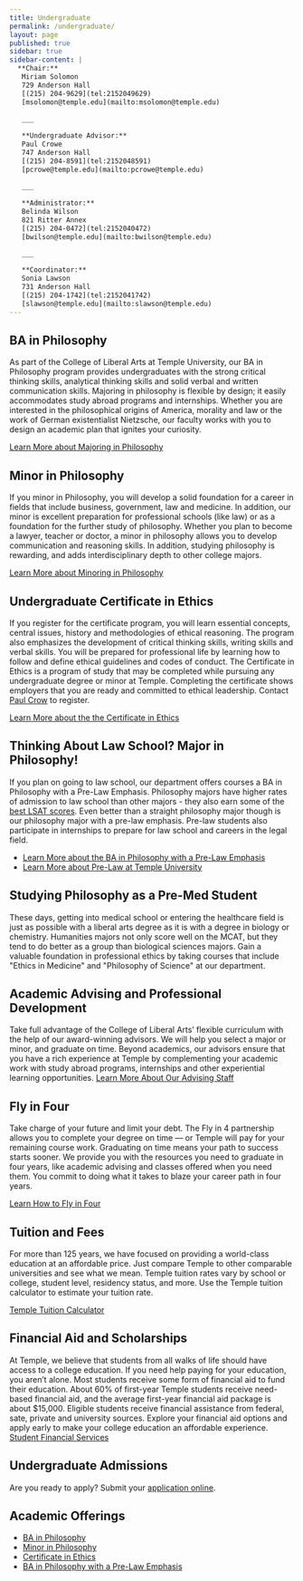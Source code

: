 ```yaml
---
title: Undergraduate
permalink: /undergraduate/
layout: page
published: true
sidebar: true
sidebar-content: |
  **Chair:**  
   Miriam Solomon  
   729 Anderson Hall  
   [(215) 204-9629](tel:2152049629)  
   [msolomon@temple.edu](mailto:msolomon@temple.edu)  
   
   ___
   
   **Undergraduate Advisor:**  
   Paul Crowe  
   747 Anderson Hall  
   [(215) 204-8591](tel:2152048591)  
   [pcrowe@temple.edu](mailto:pcrowe@temple.edu)  
   
   ___
   
   **Administrator:**  
   Belinda Wilson  
   821 Ritter Annex   
   [(215) 204-0472](tel:2152040472)  
   [bwilson@temple.edu](mailto:bwilson@temple.edu)  
   
   ___

   **Coordinator:**  
   Sonia Lawson  
   731 Anderson Hall    
   [(215) 204-1742](tel:2152041742)   
   [slawson@temple.edu](mailto:slawson@temple.edu)
---
```

## BA in Philosophy
As part of the College of Liberal Arts at Temple University, our BA in Philosophy program provides undergraduates with the strong critical thinking skills, analytical thinking skills and solid verbal and written communication skills. Majoring in philosophy is flexible by design; it easily accommodates study abroad programs and internships. Whether you are interested in the philosophical origins of America, morality and law or the work of German existentialist Nietzsche, our faculty works with you to design an academic plan that ignites your curiosity.

[Learn More about Majoring in Philosophy](http://bulletin.temple.edu/undergraduate/liberal-arts/philosophy/ba-philosophy/)

## Minor in Philosophy
If you minor in Philosophy, you will develop a solid foundation for a career in fields that include business, government, law and medicine. In addition, our minor is excellent preparation for professional schools (like law) or as a foundation for the further study of philosophy. Whether you plan to become a lawyer, teacher or doctor, a minor in philosophy allows you to develop communication and reasoning skills.  In addition, studying philosophy is rewarding, and adds interdisciplinary depth to other college majors.

[Learn More about Minoring in Philosophy](http://bulletin.temple.edu/undergraduate/liberal-arts/philosophy/minor-philosophy/)

## Undergraduate Certificate in Ethics
If you register for the certificate program, you will learn essential concepts, central issues, history and methodologies of ethical reasoning. The program also emphasizes the development of critical thinking skills, writing skills and verbal skills. You will be prepared for professional life by learning how to follow and define ethical guidelines and codes of conduct. The Certificate in Ethics is a program of study that may be completed while pursuing any undergraduate degree or minor at Temple. Completing the certificate shows employers that you are ready and committed to ethical leadership. Contact [Paul Crow](mailto:pcrowe@temple.edu) to register. 

[Learn More about the the Certificate in Ethics](http://bulletin.temple.edu/undergraduate/liberal-arts/philosophy/certificate-ethics/)

## Thinking About Law School? Major in Philosophy!
If you plan on going to law school, our department offers courses a BA in Philosophy with a Pre-Law Emphasis. Philosophy majors have higher rates of admission to law school than other majors - they also earn some of the [best LSAT scores](http://www.nationaljurist.com/prelaw/classics-philosophy-majors-do-best-when-it-comes-getting-law-school). Even better than a straight philosophy major though is our philosophy major with a pre-law emphasis. Pre-law students also participate in internships to prepare for law school and careers in the legal field. 

- [Learn More about the BA in Philosophy with a Pre-Law Emphasis](http://bulletin.temple.edu/undergraduate/liberal-arts/philosophy/ba-philosophy/#academicplanstext)
- [Learn More about Pre-Law at Temple University](http://develop.cla.temple.edu/pre-law/undergraduate/)

## Studying Philosophy as a Pre-Med Student
These days, getting into medical school or entering the healthcare field is just as possible with a liberal arts degree as it is with a degree in biology or chemistry. Humanities majors not only score well on the MCAT, but they tend to do better as a group than biological sciences majors. Gain a valuable foundation in professional ethics by taking courses that include "Ethics in Medicine" and "Philosophy of Science" at our department. 

## Academic Advising and Professional Development
Take full advantage of the College of Liberal Arts’ flexible curriculum with the help of our award-winning advisors. We will help you select a major or minor, and graduate on time. Beyond academics, our advisors ensure that you have a rich experience at Temple by complementing your academic work with study abroad programs, internships and other experiential learning opportunities. 
[Learn More About Our Advising Staff](https://liberalarts.temple.edu/advising)

## Fly in Four
Take charge of your future and limit your debt. The Fly in 4 partnership allows you to complete your degree on time — or Temple will pay for your remaining course work. Graduating on time means your path to success starts sooner. We provide you with the resources you need to graduate in four years, like academic advising and classes offered when you need them. You commit to doing what it takes to blaze your career path in four years.

[Learn How to Fly in Four](http://fly.temple.edu/)

## Tuition and Fees
For more than 125 years, we have focused on providing a world-class education at an affordable price. Just compare Temple to other comparable universities and see what we mean. Temple tuition rates vary by school or college, student level, residency status, and more. Use the Temple tuition calculator to estimate your tuition rate.

[Temple Tuition Calculator](https://bursar.temple.edu/tuition-and-fees/tuition-rates)

## Financial Aid and Scholarships
At Temple, we believe that students from all walks of life should have access to a college education. If you need help paying for your education, you aren’t alone. Most students receive some form of financial aid to fund their education. About 60% of first-year Temple students receive need-based financial aid, and the average first-year financial aid package is about $15,000. Eligible students receive financial assistance from federal, sate, private and university sources. Explore your financial aid options and apply early to make your college education an affordable experience.  
[Student Financial Services](https://sfs.temple.edu/financial-aid-types)

## Undergraduate Admissions
Are you ready to apply? Submit your [application online](http://admissions.temple.edu/apply).

## Academic Offerings

- [BA in Philosophy](http://bulletin.temple.edu/undergraduate/liberal-arts/philosophy/ba-philosophy/)
- [Minor in Philosophy](http://bulletin.temple.edu/undergraduate/liberal-arts/philosophy/minor-philosophy/)
- [Certificate in Ethics](http://bulletin.temple.edu/undergraduate/liberal-arts/philosophy/certificate-ethics/)
- [BA in Philosophy with a Pre-Law Emphasis](http://bulletin.temple.edu/undergraduate/liberal-arts/philosophy/ba-philosophy/#academicplanstext)